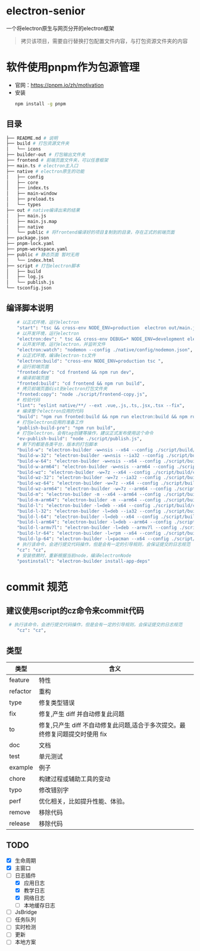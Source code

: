 # electron-senior
一个将electron原生与网页分开的electron框架
> 拷贝该项目，需要自行替换打包配置文件内容，与打包资源文件夹的内容

# 软件使用pnpm作为包源管理
- 官网：https://pnpm.io/zh/motivation
- 安装
    ``` bash
    npm install -g pnpm
    ```

## 目录
``` bash
├── README.md # 说明
├── build # 打包资源文件夹
│   └── icons
├── builder-out # 打包输出文件夹
├── frontend # 前端页面文件夹，可以任意框架
├── main.ts # electron主入口
├── native # electron原生的功能
│   ├── config
│   ├── core
│   ├── index.ts
│   ├── main-window
│   ├── preload.ts
│   └── types
├── out # native编译出来的结果
│   ├── main.js
│   ├── main.js.map
│   ├── native
│   └── public # 将frontend编译好的项目复制到的目录，存在正式的前端页面
├── package.json
├── pnpm-lock.yaml
├── pnpm-workspace.yaml
├── public # 静态页面 暂时无用
│   └── index.html
├── script # 打包electron脚本
│   ├── build
│   ├── log.js
│   └── publish.js
└── tsconfig.json
```
## 编译脚本说明
```bash
    # 以正式环境，运行electron
    "start": "tsc && cross-env NODE_ENV=production  electron out/main.js",
    # 以开发环境，运行electron
    "electron:dev": " tsc && cross-env DEBUG=* NODE_ENV=development electron out/main.js --trace-warnings",
    # 以开发环境，运行electron，并监听文件
    "electron:watch": "nodemon --config ./native/config/nodemon.json",
    # 以正式环境，编译electron-ts文件
    "electron:build": "cross-env NODE_ENV=production tsc ",
    # 运行前端页面
    "fronted:dev": "cd frontend && npm run dev",
    # 编译前端页面
    "fronted:build": "cd frontend && npm run build",
    # 拷贝前端页面dist到electron打包文件夹
    "fronted:copy": "node ./script/frontend-copy.js",
    # 检验代码
    "lint": "eslint native/**/ --ext .vue,.js,.ts,.jsx,.tsx --fix",
    # 编译整个electron应用的代码
    "build": "npm run fronted:build && npm run electron:build && npm run  fronted:copy ",
    # 打包electron应用的准备工作
    "publish-build-pre": "npm run build",
    # 打包electron，会有tag创建等操作，建议正式发布使用这个命令
    "ev-publish-build": "node ./script/publish.js",
    # 剩下的都是各类平台，版本的打包脚本
    "build-w": "electron-builder -w=nsis --x64 --config ./script/build/config/window.js ",
    "build-w-32": "electron-builder -w=nsis --ia32 --config ./script/build/config/window.js ",
    "build-w-64": "electron-builder -w=nsis --x64 --config ./script/build/config/window.js ",
    "build-w-arm64": "electron-builder -w=nsis --arm64 --config ./script/build/config/window.js ",
    "build-wz": "electron-builder -w=7z --x64 --config ./script/build/config/window.js ",
    "build-wz-32": "electron-builder -w=7z --ia32 --config ./script/build/config/window.js ",
    "build-wz-64": "electron-builder -w=7z --x64 --config ./script/build/config/window.js ",
    "build-wz-arm64": "electron-builder -w=7z --arm64 --config ./script/build/config/window.js ",
    "build-m": "electron-builder -m --x64 --arm64 --config ./script/build/config/mac.js ",
    "build-m-arm64": "electron-builder -m --arm64 --config ./script/build/config/mac.js ",
    "build-l": "electron-builder -l=deb --x64 --config ./script/build/config/mac.js ",
    "build-l-32": "electron-builder -l=deb --ia32 --config ./script/build/config/linux.js ",
    "build-l-64": "electron-builder -l=deb --x64 --config ./script/build/config/linux.js ",
    "build-l-arm64": "electron-builder -l=deb --arm64 --config ./script/build/config/linux.js ",
    "build-l-armv7l": "electron-builder -l=deb --armv7l --config ./script/build/config/linux.js ",
    "build-lr-64": "electron-builder -l=rpm --x64 --config ./script/build/config/linux.js ",
    "build-lp-64": "electron-builder -l=pacman --x64 --config ./script/build/config/linux.js ",
    # 执行该命令，会进行提交代码操作，但是会有一定的引导规则，会保证提交的日志规范
    "cz": "cz",
    # 安装依赖时，重新根据当前node，编译electronNode
    "postinstall": "electron-builder install-app-deps"

```

# commit 规范

## 建议使用script的cz命令来commit代码
``` bash
 # 执行该命令，会进行提交代码操作，但是会有一定的引导规则，会保证提交的日志规范
    "cz": "cz",
```
## 类型

| 类型     | 含义                                                                         |
| -------- | ---------------------------------------------------------------------------- |
| feature  | 特性                                                                         |
| refactor | 重构                                                                         |
| type     | 修复类型错误                                                                 |
| fix      | 修复,产生 diff 并自动修复此问题                                              |
| to       | 修复,只产生 diff 不自动修复此问题,适合于多次提交。最终修复问题提交时使用 fix |
| doc      | 文档                                                                         |
| test     | 单元测试                                                                     |
| example  | 例子                                                                         |
| chore    | 构建过程或辅助工具的变动                                                     |
| typo     | 修改错别字                                                                   |
| perf     | 优化相关，比如提升性能、体验。                                               |
| remove   | 移除代码                                                                     |
| release   | 移除代码                                                                     |

## TODO

- [x] 生命周期
- [x] 主窗口
- [ ] 日志插件
  - [x] 应用日志
  - [x] 教学日志
  - [x] 网络日志
  - [ ] 本地缓存日志
- [ ] JsBridge
- [ ] 任务队列
- [ ] 实时检测
- [ ] 更新
- [ ] 本地方案